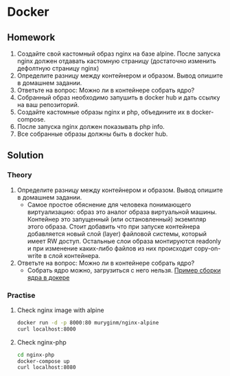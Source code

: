 # Docker

## Homework
1. Создайте свой кастомный образ nginx на базе alpine. После запуска nginx должен отдавать кастомную страницу (достаточно изменить дефолтную страницу nginx)
1. Определите разницу между контейнером и образом. Вывод опишите в домашнем задании.
1. Ответьте на вопрос: Можно ли в контейнере собрать ядро?
1. Собранный образ необходимо запушить в docker hub и дать ссылку на ваш репозиторий.
1. Создайте кастомные образы nginx и php, объедините их в docker-compose.
1. После запуска nginx должен показывать php info.
1. Все собранные образы должны быть в docker hub.

## Solution
### Theory
1. Определите разницу между контейнером и образом. Вывод опишите в домашнем задании.
    * Самое простое обяснение для человека понимающего виртуализацию: образ это аналог образа виртуальной машины. Контейнер это запущенный (или остановленный) экземпляр этого образа. Стоит добавить что при запуске контейнера добавляется новый слой (layer) файловой системы, который имеет RW доступ. Остальные слои образа монтируются readonly и при изменение каких-либо файлов из них происходит copy-on-write в слой контейнера.
1. Ответьте на вопрос: Можно ли в контейнере собрать ядро?
    * Собрать ядро можно, загрузиться с него нельзя. [Пример сборки ядра в докере](https://github.com/moul/docker-kernel-builder)

### Practise
1. Check nginx image with alpine
    ```bash
    docker run -d -p 8000:80 muryginm/nginx-alpine
    curl localhost:8000
    ```

1. Check nginx-php
    ```bash
    cd nginx-php
    docker-compose up
    curl localhost:8080
    ```

